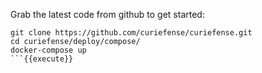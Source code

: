 Grab the latest code from github to get started:

```
git clone https://github.com/curiefense/curiefense.git
cd curiefense/deploy/compose/
docker-compose up
```{{execute}}